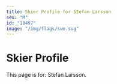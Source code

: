 ```yaml
---
title: Skier Profile for Stefan Larsson
sex: "M"
id: "18497"
image: "/img/flags/swe.svg" 
---
```


# Skier Profile

This page is for: Stefan Larsson.
    